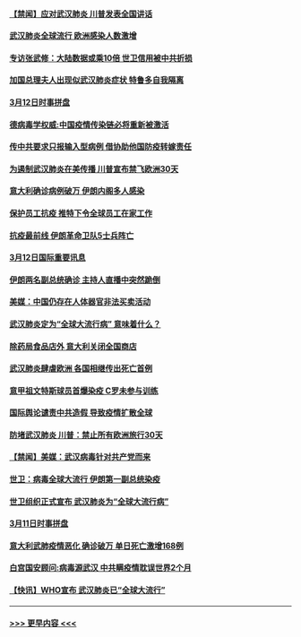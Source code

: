#### [【禁闻】应对武汉肺炎 川普发表全国讲话](../pages/prog202/a102798327.md?t=03130702) 
#### [武汉肺炎全球流行 欧洲感染人数激增](../pages/prog202/a102798382.md?t=03130702) 
#### [专访张武修：大陆数据或乘10倍 世卫信用被中共折损](../pages/prog202/a102798376.md?t=03130702) 
#### [加国总理夫人出现似武汉肺炎症状 特鲁多自我隔离](../pages/prog202/a102798326.md?t=03130702) 
#### [3月12日时事拼盘](../pages/prog202/a102798314.md?t=03130702) 
#### [德病毒学权威:中国疫情传染链必将重新被激活](../pages/prog202/a102798303.md?t=03130702) 
#### [传中共要求只报输入型病例  借协助他国防疫转嫁责任](../pages/prog202/a102798279.md?t=03130702) 
#### [为遏制武汉肺炎在美传播 川普宣布禁飞欧洲30天](../pages/prog202/a102798249.md?t=03130702) 
#### [意大利确诊病例破万 伊朗内阁多人感染](../pages/prog202/a102798155.md?t=03130702) 
#### [保护员工抗疫 推特下令全球员工在家工作](../pages/prog202/a102798053.md?t=03130702) 
#### [抗疫最前线 伊朗革命卫队5士兵阵亡](../pages/prog202/a102798033.md?t=03130702) 
#### [3月12日国际重要讯息](../pages/prog202/a102797939.md?t=03130702) 
#### [伊朗两名副总统确诊 主持人直播中突然跪倒](../pages/prog202/a102797898.md?t=03130702) 
#### [美媒：中国仍存在人体器官非法买卖活动](../pages/prog202/a102797745.md?t=03130702) 
#### [武汉肺炎定为“全球大流行病” 意味着什么？](../pages/prog202/a102797736.md?t=03130702) 
#### [除药局食品店外 意大利关闭全国商店](../pages/prog202/a102797725.md?t=03130702) 
#### [武汉肺炎肆虐欧洲 各国相继传出死亡首例](../pages/prog202/a102797718.md?t=03130702) 
#### [意甲祖文特斯球员首爆染疫 C罗未参与训练](../pages/prog202/a102797708.md?t=03130702) 
#### [国际舆论谴责中共造假 导致疫情扩散全球](../pages/prog202/a102797692.md?t=03130702) 
#### [防堵武汉肺炎 川普：禁止所有欧洲旅行30天](../pages/prog202/a102797681.md?t=03130702) 
#### [【禁闻】美媒：武汉病毒针对共产党而来](../pages/prog202/a102797618.md?t=03130702) 
#### [世卫：病毒全球大流行 伊朗第一副总统染疫](../pages/prog202/a102797579.md?t=03130702) 
#### [世卫组织正式宣布 武汉肺炎为“全球大流行病”](../pages/prog202/a102797475.md?t=03130702) 
#### [3月11日时事拼盘](../pages/prog202/a102797476.md?t=03130702) 
#### [意大利武肺疫情恶化 确诊破万 单日死亡激增168例](../pages/prog202/a102797393.md?t=03130702) 
#### [白宫国安顾问:病毒源武汉 中共瞒疫情耽误世界2个月](../pages/prog202/a102797433.md?t=03130702) 
#### [【快讯】WHO宣布 武汉肺炎已“全球大流行”](../pages/prog202/a102797429.md?t=03130702) 

----
#### [ >>> 更早内容 <<< ](../indexes/prog202-earlier.md)

